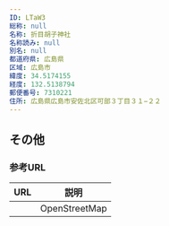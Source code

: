 ```yaml
---
ID: LTaW3
総称: null
名称: 折目胡子神社
名称読み: null
別名: null
都道府県: 広島県
区域: 広島市
緯度: 34.5174155
経度: 132.5138794
郵便番号: 7310221
住所: 広島県広島市安佐北区可部３丁目３１−２２
---
```


## その他

### 参考URL

| URL | 説明          |
| --- | ------------- |
|     | OpenStreetMap |
